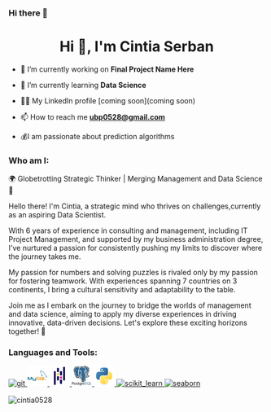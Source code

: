 ### Hi there 👋

<!--
**Cintia0528/Cintia0528** is a ✨ _special_ ✨ repository because its `README.md` (this file) appears on your GitHub profile.

--><h1 align="center">Hi 👋, I'm Cintia Serban</h1>
- 🔭 I’m currently working on **Final Project Name Here**

- 🌱 I’m currently learning **Data Science**

- 👨‍💻 My LinkedIn profile [coming soon](coming soon)

- 📫 How to reach me **ubp0528@gmail.com**
  
- 💰I am passionate about prediction algorithms

<h3 align="left">Who am I:</h3>
🌍 Globetrotting Strategic Thinker | Merging Management and Data Science 💼
</p>

Hello there! I'm Cintia, a strategic mind who thrives on challenges,currently as an aspiring Data Scientist. 

With 6 years of experience in consulting and management, including IT Project Management, and supported by my business administration degree, I've nurtured a passion for consistently pushing my limits to discover where the journey takes me.

My passion for numbers and solving puzzles is rivaled only by my passion for fostering teamwork. With experiences spanning 7 countries on 3 continents, I bring a cultural sensitivity and adaptability to the table.

Join me as I embark on the journey to bridge the worlds of management and data science, aiming to apply my diverse experiences in driving innovative, data-driven decisions. Let's explore these exciting horizons together! 🌟

<p align="left">
</p>

<h3 align="left">Languages and Tools:</h3>
<p align="left"> <a href="https://git-scm.com/" target="_blank" rel="noreferrer"> <img src="https://www.vectorlogo.zone/logos/git-scm/git-scm-icon.svg" alt="git" width="40" height="40"/> </a> <a href="https://www.mysql.com/" target="_blank" rel="noreferrer"> <img src="https://raw.githubusercontent.com/devicons/devicon/master/icons/mysql/mysql-original-wordmark.svg" alt="mysql" width="40" height="40"/> </a> <a href="https://pandas.pydata.org/" target="_blank" rel="noreferrer"> <img src="https://raw.githubusercontent.com/devicons/devicon/2ae2a900d2f041da66e950e4d48052658d850630/icons/pandas/pandas-original.svg" alt="pandas" width="40" height="40"/> </a> <a href="https://www.postgresql.org" target="_blank" rel="noreferrer"> <img src="https://raw.githubusercontent.com/devicons/devicon/master/icons/postgresql/postgresql-original-wordmark.svg" alt="postgresql" width="40" height="40"/> </a> <a href="https://www.python.org" target="_blank" rel="noreferrer"> <img src="https://raw.githubusercontent.com/devicons/devicon/master/icons/python/python-original.svg" alt="python" width="40" height="40"/> </a> <a href="https://scikit-learn.org/" target="_blank" rel="noreferrer"> <img src="https://upload.wikimedia.org/wikipedia/commons/0/05/Scikit_learn_logo_small.svg" alt="scikit_learn" width="40" height="40"/> </a> <a href="https://seaborn.pydata.org/" target="_blank" rel="noreferrer"> <img src="https://seaborn.pydata.org/_images/logo-mark-lightbg.svg" alt="seaborn" width="40" height="40"/> </a> </p>

<p><img align="center" src="https://github-readme-stats.vercel.app/api/top-langs?username=cintia0528&show_icons=true&locale=en&layout=compact" alt="cintia0528" /></p>

